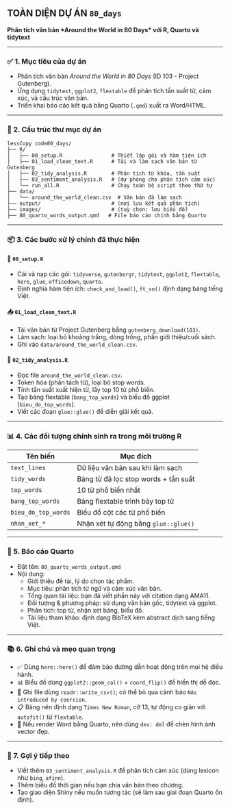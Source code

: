 ## **TOÀN DIỆN DỰ ÁN `80_days`**

**Phân tích văn bản \*Around the World in 80 Days\* với R, Quarto và tidytext**

------

### ✅ 1. **Mục tiêu của dự án**

- Phân tích văn bản *Around the World in 80 Days* (ID 103 - Project Gutenberg).
- Ứng dụng `tidytext`, `ggplot2`, `flextable` để phân tích tần suất từ, cảm xúc, và cấu trúc văn bản.
- Triển khai báo cáo kết quả bằng Quarto (`.qmd`) xuất ra Word/HTML.

------

### 📁 2. **Cấu trúc thư mục dự án**

```
lessCopy code80_days/
├── R/
│   ├── 00_setup.R                # Thiết lập gói và hàm tiện ích
│   ├── 01_load_clean_text.R      # Tải và làm sạch văn bản từ Gutenberg
│   ├── 02_tidy_analysis.R        # Phân tích từ khóa, tần suất
│   ├── 03_sentiment_analysis.R   # (dự phòng cho phân tích cảm xúc)
│   └── run_all.R                 # Chạy toàn bộ script theo thứ tự
├── data/
│   └── around_the_world_clean.csv  # Văn bản đã làm sạch
├── output/                       # (nơi lưu kết quả phân tích)
├── images/                       # (tuỳ chọn: lưu biểu đồ)
├── 80_quarto_words_output.qmd   # File báo cáo chính bằng Quarto
```

------

### 📦 3. **Các bước xử lý chính đã thực hiện**

#### 🔧 `00_setup.R`

- Cài và nạp các gói: `tidyverse`, `gutenbergr`, `tidytext`, `ggplot2`, `flextable`, `here`, `glue`, `officedown`, `quarto`.
- Định nghĩa hàm tiện ích: `check_and_load()`, `ft_vn()` định dạng bảng tiếng Việt.

#### 📥 `01_load_clean_text.R`

- Tải văn bản từ Project Gutenberg bằng `gutenberg_download(103)`.
- Làm sạch: loại bỏ khoảng trắng, dòng trống, phần giới thiệu/cuối sách.
- Ghi vào `data/around_the_world_clean.csv`.

#### 🧹 `02_tidy_analysis.R`

- Đọc file `around_the_world_clean.csv`.
- Token hóa (phân tách từ), loại bỏ stop words.
- Tính tần suất xuất hiện từ, lấy top 10 từ phổ biến.
- Tạo bảng flextable (`bang_top_words`) và biểu đồ ggplot (`bieu_do_top_words`).
- Viết các đoạn `glue::glue()` để diễn giải kết quả.

------

### 📊 4. **Các đối tượng chính sinh ra trong môi trường R**

| Tên biến            | Mục đích                             |
| ------------------- | ------------------------------------ |
| `text_lines`        | Dữ liệu văn bản sau khi làm sạch     |
| `tidy_words`        | Bảng từ đã lọc stop words + tần suất |
| `top_words`         | 10 từ phổ biến nhất                  |
| `bang_top_words`    | Bảng flextable trình bày top từ      |
| `bieu_do_top_words` | Biểu đồ cột các từ phổ biến          |
| `nhan_xet_*`        | Nhận xét tự động bằng `glue::glue()` |



------

### 🧾 5. **Báo cáo Quarto**

- Đặt tên: `80_quarto_words_output.qmd`
- Nội dung:
  - Giới thiệu đề tài, lý do chọn tác phẩm.
  - Mục tiêu: phân tích từ ngữ và cảm xúc văn bản.
  - Tổng quan tài liệu: bạn đã viết phần này với citation dạng AMA11.
  - Đối tượng & phương pháp: sử dụng văn bản gốc, tidytext và ggplot.
  - Phân tích: top từ, nhận xét bảng, biểu đồ.
  - Tài liệu tham khảo: định dạng BibTeX kèm abstract dịch sang tiếng Việt.

------

### 📚 6. **Ghi chú và mẹo quan trọng**

- ✅ Dùng `here::here()` để đảm bảo đường dẫn hoạt động trên mọi hệ điều hành.
- 📊 Biểu đồ dùng `ggplot2::geom_col()` + `coord_flip()` để hiển thị dễ đọc.
- 💾 Ghi file dùng `readr::write_csv()`; có thể bỏ qua cảnh báo `NAs introduced by coercion`.
- 📋 Bảng nên định dạng `Times New Roman`, cỡ 13, tự động co giãn với `autofit()` từ `flextable`.
- 📎 Nếu render Word bằng Quarto, nên dùng `dev: dml` để chèn hình ảnh vector đẹp.

------

### 🔁 7. **Gợi ý tiếp theo**

- Viết thêm `03_sentiment_analysis.R` để phân tích cảm xúc (dùng lexicon như `bing`, `afinn`).
- Thêm biểu đồ thời gian nếu bạn chia văn bản theo chương.
- Tạo giao diện Shiny nếu muốn tương tác (sẽ làm sau giai đoạn Quarto ổn định).